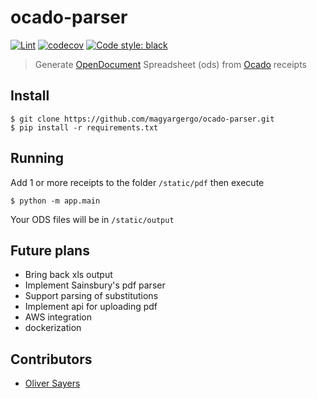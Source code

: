 # ocado-parser

[![Lint](https://github.com/magyargergo/ocado-parser/actions/workflows/black.yml/badge.svg)](https://github.com/magyargergo/ocado-parser/actions/workflows/black.yml) [![codecov](https://codecov.io/gh/magyargergo/ocado-parser/branch/main/graph/badge.svg?token=XV1VCFJBFB)](https://codecov.io/gh/magyargergo/ocado-parser) [![Code style: black](https://img.shields.io/badge/code%20style-black-000000.svg)](https://github.com/psf/black)

> Generate [OpenDocument](https://www.libreoffice.org/discover/what-is-opendocument/) Spreadsheet (ods) from [Ocado](https://www.ocado.com/) receipts


## Install

```
$ git clone https://github.com/magyargergo/ocado-parser.git
$ pip install -r requirements.txt
```

## Running

Add 1 or more receipts to the folder `/static/pdf` then execute

```
$ python -m app.main
```

Your ODS files will be in `/static/output`

## Future plans

* Bring back xls output
* Implement Sainsbury's pdf parser
* Support parsing of substitutions
* Implement api for uploading pdf
* AWS integration
* dockerization

## Contributors 

* [Oliver Sayers](https://github.com/SavageCore)
